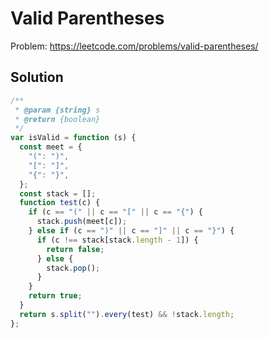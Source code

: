 # Valid Parentheses

Problem: https://leetcode.com/problems/valid-parentheses/

## Solution

```javascript
/**
 * @param {string} s
 * @return {boolean}
 */
var isValid = function (s) {
  const meet = {
    "(": ")",
    "[": "]",
    "{": "}",
  };
  const stack = [];
  function test(c) {
    if (c == "(" || c == "[" || c == "{") {
      stack.push(meet[c]);
    } else if (c == ")" || c == "]" || c == "}") {
      if (c !== stack[stack.length - 1]) {
        return false;
      } else {
        stack.pop();
      }
    }
    return true;
  }
  return s.split("").every(test) && !stack.length;
};
```
